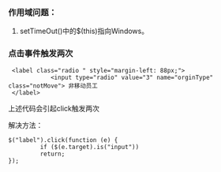 ### 作用域问题：

1. setTimeOut\(\)中的$\(this\)指向Windows。



### 点击事件触发两次

```
 <label class="radio " style="margin-left: 88px;">
            <input type="radio" value="3" name="orginType" class="notMove"> 非移动员工
 </label>
```

上述代码会引起click触发两次

解决方法：

```
$("label").click(function (e) {
         if ($(e.target).is("input"))
         return;
});
```

### 



